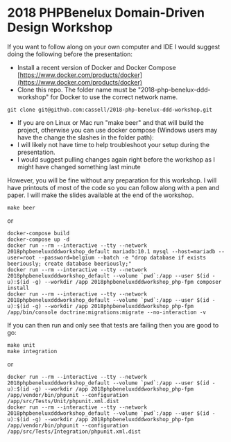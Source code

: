 # 2018 PHPBenelux Domain-Driven Design Workshop

If you want to follow along on your own computer and IDE I would suggest doing the following before the presentation:
* Install a recent version of Docker and Docker Compose [https://www.docker.com/products/docker](https://www.docker.com/products/docker)
* Clone this repo. The folder name must be "2018-php-benelux-ddd-workshop" for Docker to use the correct network name.
````
git clone git@github.com:cassell/2018-php-benelux-ddd-workshop.git
````
* If you are on Linux or Mac run "make beer" and that will build the project, otherwise you can use docker compose (Windows users may have the change the slashes in the folder path):
* I will likely not have time to help troubleshoot your setup during the presentation.
* I would suggest pulling changes again right before the workshop as I might have changed something last minute

However, you will be fine without any preparation for this workshop.
I will have printouts of most of the code so you can follow along with a pen and paper.
I will make the slides available at the end of the workshop.


````
make beer
````
or
````
docker-compose build
docker-compose up -d
docker run --rm --interactive --tty --network 2018phpbeneluxdddworkshop_default mariadb:10.1 mysql --host=mariadb --user=root --password=belgium --batch -e "drop database if exists beeriously; create database beeriously;"
docker run --rm --interactive --tty --network 2018phpbeneluxdddworkshop_default --volume `pwd`:/app --user $(id -u):$(id -g) --workdir /app 2018phpbeneluxdddworkshop_php-fpm composer install
docker run --rm --interactive --tty --network 2018phpbeneluxdddworkshop_default --volume `pwd`:/app --user $(id -u):$(id -g) --workdir /app 2018phpbeneluxdddworkshop_php-fpm /app/bin/console doctrine:migrations:migrate --no-interaction -v
````

If you can then run and only see that tests are failing then you are good to go:
````
make unit
make integration
````
or
````
docker run --rm --interactive --tty --network 2018phpbeneluxdddworkshop_default --volume `pwd`:/app --user $(id -u):$(id -g) --workdir /app 2018phpbeneluxdddworkshop_php-fpm /app/vendor/bin/phpunit --configuration /app/src/Tests/Unit/phpunit.xml.dist
docker run --rm --interactive --tty --network 2018phpbeneluxdddworkshop_default --volume `pwd`:/app --user $(id -u):$(id -g) --workdir /app 2018phpbeneluxdddworkshop_php-fpm /app/vendor/bin/phpunit --configuration /app/src/Tests/Integration/phpunit.xml.dist
````


